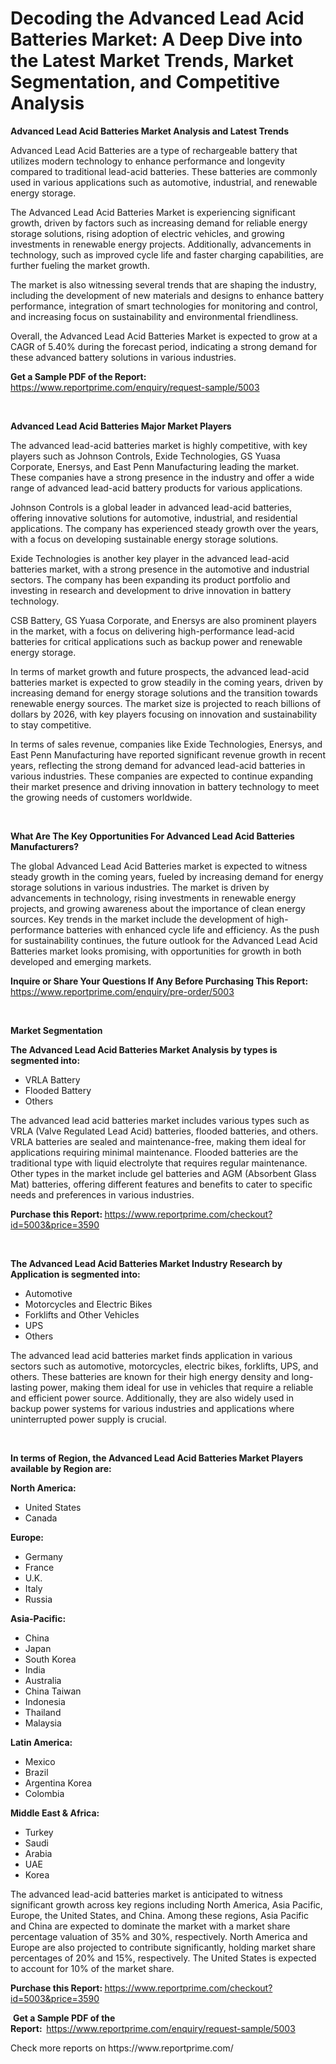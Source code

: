 <p><h1>Decoding the Advanced Lead Acid Batteries Market: A Deep Dive into the Latest Market Trends, Market Segmentation, and Competitive Analysis</h1></p><p><strong>Advanced Lead Acid Batteries Market Analysis and Latest Trends</strong></p>
<p><p>Advanced Lead Acid Batteries are a type of rechargeable battery that utilizes modern technology to enhance performance and longevity compared to traditional lead-acid batteries. These batteries are commonly used in various applications such as automotive, industrial, and renewable energy storage.</p><p>The Advanced Lead Acid Batteries Market is experiencing significant growth, driven by factors such as increasing demand for reliable energy storage solutions, rising adoption of electric vehicles, and growing investments in renewable energy projects. Additionally, advancements in technology, such as improved cycle life and faster charging capabilities, are further fueling the market growth.</p><p>The market is also witnessing several trends that are shaping the industry, including the development of new materials and designs to enhance battery performance, integration of smart technologies for monitoring and control, and increasing focus on sustainability and environmental friendliness.</p><p>Overall, the Advanced Lead Acid Batteries Market is expected to grow at a CAGR of 5.40% during the forecast period, indicating a strong demand for these advanced battery solutions in various industries.</p></p>
<p><strong>Get a Sample PDF of the Report:&nbsp;</strong> <a href="https://www.reportprime.com/enquiry/request-sample/5003">https://www.reportprime.com/enquiry/request-sample/5003</a></p>
<p>&nbsp;</p>
<p><strong>Advanced Lead Acid Batteries Major Market Players</strong></p>
<p><p>The advanced lead-acid batteries market is highly competitive, with key players such as Johnson Controls, Exide Technologies, GS Yuasa Corporate, Enersys, and East Penn Manufacturing leading the market. These companies have a strong presence in the industry and offer a wide range of advanced lead-acid battery products for various applications.</p><p>Johnson Controls is a global leader in advanced lead-acid batteries, offering innovative solutions for automotive, industrial, and residential applications. The company has experienced steady growth over the years, with a focus on developing sustainable energy storage solutions.</p><p>Exide Technologies is another key player in the advanced lead-acid batteries market, with a strong presence in the automotive and industrial sectors. The company has been expanding its product portfolio and investing in research and development to drive innovation in battery technology.</p><p>CSB Battery, GS Yuasa Corporate, and Enersys are also prominent players in the market, with a focus on delivering high-performance lead-acid batteries for critical applications such as backup power and renewable energy storage.</p><p>In terms of market growth and future prospects, the advanced lead-acid batteries market is expected to grow steadily in the coming years, driven by increasing demand for energy storage solutions and the transition towards renewable energy sources. The market size is projected to reach billions of dollars by 2026, with key players focusing on innovation and sustainability to stay competitive.</p><p>In terms of sales revenue, companies like Exide Technologies, Enersys, and East Penn Manufacturing have reported significant revenue growth in recent years, reflecting the strong demand for advanced lead-acid batteries in various industries. These companies are expected to continue expanding their market presence and driving innovation in battery technology to meet the growing needs of customers worldwide.</p></p>
<p>&nbsp;</p>
<p><strong>What Are The Key Opportunities For Advanced Lead Acid Batteries Manufacturers?</strong></p>
<p><p>The global Advanced Lead Acid Batteries market is expected to witness steady growth in the coming years, fueled by increasing demand for energy storage solutions in various industries. The market is driven by advancements in technology, rising investments in renewable energy projects, and growing awareness about the importance of clean energy sources. Key trends in the market include the development of high-performance batteries with enhanced cycle life and efficiency. As the push for sustainability continues, the future outlook for the Advanced Lead Acid Batteries market looks promising, with opportunities for growth in both developed and emerging markets.</p></p>
<p><strong>Inquire or Share Your Questions If Any Before Purchasing This Report:</strong> <a href="https://www.reportprime.com/enquiry/pre-order/5003">https://www.reportprime.com/enquiry/pre-order/5003</a></p>
<p>&nbsp;</p>
<p><strong>Market Segmentation</strong></p>
<p><strong>The Advanced Lead Acid Batteries Market Analysis by types is segmented into:</strong></p>
<p><ul><li>VRLA Battery</li><li>Flooded Battery</li><li>Others</li></ul></p>
<p><p>The advanced lead acid batteries market includes various types such as VRLA (Valve Regulated Lead Acid) batteries, flooded batteries, and others. VRLA batteries are sealed and maintenance-free, making them ideal for applications requiring minimal maintenance. Flooded batteries are the traditional type with liquid electrolyte that requires regular maintenance. Other types in the market include gel batteries and AGM (Absorbent Glass Mat) batteries, offering different features and benefits to cater to specific needs and preferences in various industries.</p></p>
<p><strong>Purchase this Report:&nbsp;</strong><a href="https://www.reportprime.com/checkout?id=5003&price=3590">https://www.reportprime.com/checkout?id=5003&price=3590</a></p>
<p>&nbsp;</p>
<p><strong>The Advanced Lead Acid Batteries Market Industry Research by Application is segmented into:</strong></p>
<p><ul><li>Automotive</li><li>Motorcycles and Electric Bikes</li><li>Forklifts and Other Vehicles</li><li>UPS</li><li>Others</li></ul></p>
<p><p>The advanced lead acid batteries market finds application in various sectors such as automotive, motorcycles, electric bikes, forklifts, UPS, and others. These batteries are known for their high energy density and long-lasting power, making them ideal for use in vehicles that require a reliable and efficient power source. Additionally, they are also widely used in backup power systems for various industries and applications where uninterrupted power supply is crucial.</p></p>
<p>&nbsp;</p>
<p><strong>In terms of Region, the Advanced Lead Acid Batteries Market Players available by Region are:</strong></p>
<p>
    <p> <strong> North America: </strong>
        <ul>
            <li>United States</li>
            <li>Canada</li>
        </ul>
        </p> 
    <p> <strong> Europe: </strong>
        <ul>
            <li>Germany</li>
            <li>France</li>
            <li>U.K.</li>
            <li>Italy</li>
            <li>Russia</li>
        </ul>
        </p> 
    <p> <strong> Asia-Pacific: </strong>
        <ul>
            <li>China</li>
            <li>Japan</li>
            <li>South Korea</li>
            <li>India</li>
            <li>Australia</li>
            <li>China Taiwan</li>
            <li>Indonesia</li>
            <li>Thailand</li>
            <li>Malaysia</li>
        </ul>
        </p> 
    <p> <strong> Latin America: </strong>
        <ul>
            <li>Mexico</li>
            <li>Brazil</li>
            <li>Argentina Korea</li>
            <li>Colombia</li>
        </ul>
        </p> 
    <p> <strong> Middle East & Africa: </strong>
        <ul>
            <li>Turkey</li>
            <li>Saudi</li>
            <li>Arabia</li>
            <li>UAE</li>
            <li>Korea</li>
        </ul>
    </p>
    </p>
<p><p>The advanced lead-acid batteries market is anticipated to witness significant growth across key regions including North America, Asia Pacific, Europe, the United States, and China. Among these regions, Asia Pacific and China are expected to dominate the market with a market share percentage valuation of 35% and 30%, respectively. North America and Europe are also projected to contribute significantly, holding market share percentages of 20% and 15%, respectively. The United States is expected to account for 10% of the market share.</p></p>
<p><strong>Purchase this Report: </strong><a href="https://www.reportprime.com/checkout?id=5003&price=3590">https://www.reportprime.com/checkout?id=5003&price=3590</a></p>
<p>&nbsp;<strong>Get a Sample PDF of the Report:&nbsp;&nbsp;</strong><a href="https://www.reportprime.com/enquiry/request-sample/5003">https://www.reportprime.com/enquiry/request-sample/5003</a></p>
<p><strong></strong></p>
<p>Check more reports on https://www.reportprime.com/</p>